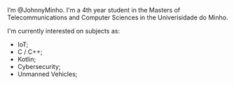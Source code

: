 I’m @JohnnyMinho. I'm a 4th year student in the Masters of Telecommunications and Computer Sciences in the Univerisidade do Minho.

I'm currently interested on subjects as:
 - IoT;
 - C / C++;
 - Kotlin;
 - Cybersecurity;
 - Unmanned Vehicles;
<!---
JohnnyMinho/JohnnyMinho is a ✨ special ✨ repository because its `README.md` (this file) appears on your GitHub profile.
You can click the Preview link to take a look at your changes.
--->
